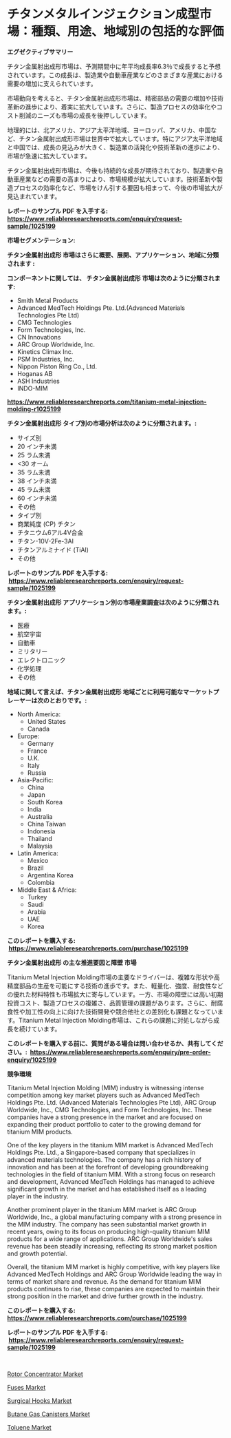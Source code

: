 <p><h1>チタンメタルインジェクション成型市場：種類、用途、地域別の包括的な評価</h1></p><p><strong>エグゼクティブサマリー</strong></p>
<p><p>チタン金属射出成形市場は、予測期間中に年平均成長率6.3％で成長すると予想されています。この成長は、製造業や自動車産業などのさまざまな産業における需要の増加に支えられています。</p><p>市場動向を考えると、チタン金属射出成形市場は、精密部品の需要の増加や技術革新の進歩により、着実に拡大しています。さらに、製造プロセスの効率化やコスト削減のニーズも市場の成長を後押ししています。</p><p>地理的には、北アメリカ、アジア太平洋地域、ヨーロッパ、アメリカ、中国など、チタン金属射出成形市場は世界中で拡大しています。特にアジア太平洋地域と中国では、成長の見込みが大きく、製造業の活発化や技術革新の進歩により、市場が急速に拡大しています。</p><p>チタン金属射出成形市場は、今後も持続的な成長が期待されており、製造業や自動車産業などの需要の高まりにより、市場規模が拡大しています。技術革新や製造プロセスの効率化など、市場をけん引する要因も相まって、今後の市場拡大が見込まれています。</p></p>
<p><strong>レポートのサンプル PDF を入手する: <a href="https://www.reliableresearchreports.com/enquiry/request-sample/1025199">https://www.reliableresearchreports.com/enquiry/request-sample/1025199</a></strong></p>
<p><strong>市場セグメンテーション:</strong></p>
<p><strong> チタン金属射出成形 市場はさらに概要、展開、アプリケーション、地域に分類されます :</strong></p>
<p><strong>コンポーネントに関しては、 チタン金属射出成形 市場は次のように分類されます: &nbsp;</strong></p>
<p><ul><li>Smith Metal Products</li><li>Advanced MedTech Holdings Pte. Ltd.(Advanced Materials Technologies Pte Ltd)</li><li>CMG Technologies</li><li>Form Technologies, Inc.</li><li>CN Innovations</li><li>ARC Group Worldwide, Inc.</li><li>Kinetics Climax Inc.</li><li>PSM Industries, Inc.</li><li>Nippon Piston Ring Co., Ltd.</li><li>Hoganas AB</li><li>ASH Industries</li><li>INDO-MIM</li></ul></p>
<p><strong><a href="https://www.reliableresearchreports.com/titanium-metal-injection-molding-r1025199">https://www.reliableresearchreports.com/titanium-metal-injection-molding-r1025199</a></strong></p>
<p><strong> チタン金属射出成形 タイプ別の市場分析は次のように分類されます。:</strong></p>
<p><ul><li>サイズ別</li><li>20 インチ未満</li><li>25 ラム未満</li><li><30 オーム</li><li>35 ラム未満</li><li>38 インチ未満</li><li>45 ラム未満</li><li>60 インチ未満</li><li>その他</li><li>タイプ別</li><li>商業純度 (CP) チタン</li><li>チタニウム6アル4V合金</li><li>チタン-10V-2Fe-3Al</li><li>チタンアルミナイド (TiAl)</li><li>その他</li></ul></p>
<p><strong>レポートのサンプル PDF を入手する: &nbsp;<a href="https://www.reliableresearchreports.com/enquiry/request-sample/1025199">https://www.reliableresearchreports.com/enquiry/request-sample/1025199</a></strong></p>
<p><strong> チタン金属射出成形 アプリケーション別の市場産業調査は次のように分類されます。:</strong></p>
<p><ul><li>医療</li><li>航空宇宙</li><li>自動車</li><li>ミリタリー</li><li>エレクトロニック</li><li>化学処理</li><li>その他</li></ul></p>
<p><strong>地域に関して言えば、チタン金属射出成形 地域ごとに利用可能なマーケットプレーヤーは次のとおりです。:</strong></p>
<p><ul>
    <li>
        North America:
        <ul>
            <li>United States</li>
            <li>Canada</li>
        </ul>
    </li>
    <li>
        Europe:
        <ul>
            <li>Germany</li>
            <li>France</li>
            <li>U.K.</li>
            <li>Italy</li>
            <li>Russia</li>
        </ul>
    </li>
    <li>
        Asia-Pacific:
        <ul>
            <li>China</li>
            <li>Japan</li>
            <li>South Korea</li>
            <li>India</li>
            <li>Australia</li>
            <li>China Taiwan</li>
            <li>Indonesia</li>
            <li>Thailand</li>
            <li>Malaysia</li>
        </ul>
    </li>
    <li>
        Latin America:
        <ul>
            <li>Mexico</li>
            <li>Brazil</li>
            <li>Argentina Korea</li>
            <li>Colombia</li>
        </ul>
    </li>
    <li>
        Middle East & Africa:
        <ul>
            <li>Turkey</li>
            <li>Saudi</li>
            <li>Arabia</li>
            <li>UAE</li>
            <li>Korea</li>
        </ul>
    </li>
    </ul></p>
<p><strong>このレポートを購入する: &nbsp;<a href="https://www.reliableresearchreports.com/purchase/1025199">https://www.reliableresearchreports.com/purchase/1025199</a></strong></p>
<p><strong>チタン金属射出成形 の主な推進要因と障壁 市場</strong></p>
<p><p>Titanium Metal Injection Molding市場の主要なドライバーは、複雑な形状や高精度部品の生産を可能にする技術の進歩です。また、軽量化、強度、耐食性などの優れた材料特性も市場拡大に寄与しています。一方、市場の障壁には高い初期投資コスト、製造プロセスの複雑さ、品質管理の課題があります。さらに、耐腐食性や加工性の向上に向けた技術開発や競合他社との差別化も課題となっています。Titanium Metal Injection Molding市場は、これらの課題に対処しながら成長を続けています。</p></p>
<p><strong>このレポートを購入する前に、質問がある場合は問い合わせるか、共有してください。:&nbsp; <a href="https://www.reliableresearchreports.com/enquiry/pre-order-enquiry/1025199">https://www.reliableresearchreports.com/enquiry/pre-order-enquiry/1025199</a></strong></p>
<p><strong>競争環境</strong></p>
<p><p>Titanium Metal Injection Molding (MIM) industry is witnessing intense competition among key market players such as Advanced MedTech Holdings Pte. Ltd. (Advanced Materials Technologies Pte Ltd), ARC Group Worldwide, Inc., CMG Technologies, and Form Technologies, Inc. These companies have a strong presence in the market and are focused on expanding their product portfolio to cater to the growing demand for titanium MIM products.</p><p>One of the key players in the titanium MIM market is Advanced MedTech Holdings Pte. Ltd., a Singapore-based company that specializes in advanced materials technologies. The company has a rich history of innovation and has been at the forefront of developing groundbreaking technologies in the field of titanium MIM. With a strong focus on research and development, Advanced MedTech Holdings has managed to achieve significant growth in the market and has established itself as a leading player in the industry.</p><p>Another prominent player in the titanium MIM market is ARC Group Worldwide, Inc., a global manufacturing company with a strong presence in the MIM industry. The company has seen substantial market growth in recent years, owing to its focus on producing high-quality titanium MIM products for a wide range of applications. ARC Group Worldwide's sales revenue has been steadily increasing, reflecting its strong market position and growth potential.</p><p>Overall, the titanium MIM market is highly competitive, with key players like Advanced MedTech Holdings and ARC Group Worldwide leading the way in terms of market share and revenue. As the demand for titanium MIM products continues to rise, these companies are expected to maintain their strong position in the market and drive further growth in the industry.</p></p>
<p><strong>このレポートを購入する: &nbsp; <a href="https://www.reliableresearchreports.com/purchase/1025199">https://www.reliableresearchreports.com/purchase/1025199</a></strong></p>
<p><strong>レポートのサンプル PDF を入手する: &nbsp;<a href="https://www.reliableresearchreports.com/enquiry/request-sample/1025199">https://www.reliableresearchreports.com/enquiry/request-sample/1025199</a></strong><strong></strong></p>
<p>&nbsp;</p>
<p><p><a href="https://view.publitas.com/reportprime-1/rotor-concentrator-market-comprehensive-assessment-by-type-application-and-geography/">Rotor Concentrator Market</a></p><p><a href="https://military-diascia-e68.notion.site/Fuses-Market-Exploring-Market-Share-Market-Trends-and-Future-Growth-c0ea7d382155429b966dffd10dae6969">Fuses Market</a></p><p><a href="https://github.com/gulaimolin/Market-Research-Report-List-4/blob/main/surgical-hooks-market.md">Surgical Hooks Market</a></p><p><a href="https://view.publitas.com/reportprime-1/butane-gas-canisters-market-research-report-its-history-and-forecast-2024-to-2031/">Butane Gas Canisters Market</a></p><p><a href="https://issuu.com/reportprime-2/docs/toluene-market-size-2030.pptx">Toluene Market</a></p></p>